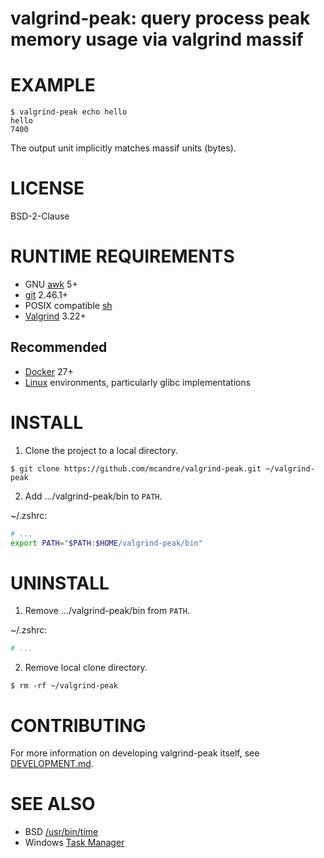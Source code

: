 # valgrind-peak: query process peak memory usage via valgrind massif

# EXAMPLE

```console
$ valgrind-peak echo hello
hello
7400
```

The output unit implicitly matches massif units (bytes).

# LICENSE

BSD-2-Clause

# RUNTIME REQUIREMENTS

* GNU [awk](https://www.gnu.org/software/gawk/) 5+
* [git](https://git-scm.com/) 2.46.1+
* POSIX compatible [sh](https://pubs.opengroup.org/onlinepubs/9699919799/utilities/sh.html)
* [Valgrind](https://valgrind.org/) 3.22+

## Recommended

* [Docker](https://www.docker.com/) 27+
* [Linux](https://www.linux.org/) environments, particularly glibc implementations

# INSTALL

1. Clone the project to a local directory.

```console
$ git clone https://github.com/mcandre/valgrind-peak.git ~/valgrind-peak
```

2. Add .../valgrind-peak/bin to `PATH`.

~/.zshrc:

```zsh
# ...
export PATH="$PATH:$HOME/valgrind-peak/bin"
```

# UNINSTALL

1. Remove .../valgrind-peak/bin from `PATH`.

~/.zshrc:

```zsh
# ...
```

2. Remove local clone directory.

```console
$ rm -rf ~/valgrind-peak
```


# CONTRIBUTING

For more information on developing valgrind-peak itself, see [DEVELOPMENT.md](DEVELOPMENT.md).

# SEE ALSO

* BSD [/usr/bin/time](https://man.freebsd.org/cgi/man.cgi?query=time)
* Windows [Task Manager](https://learn.microsoft.com/en-us/shows/inside/task-manager)
